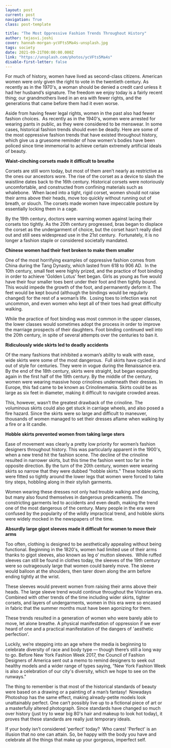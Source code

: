 ```yaml
---
layout: post
current: post
navigation: True
class: post-template

title: "The Most Oppressive Fashion Trends Throughout History"
author: tejasvi.joshi
cover: hannah-morgan-ycVFts5Ma4s-unsplash.jpg
tags: society
date: 2021-09-21T00:00:00.000Z
link: "https://unsplash.com/photos/ycVFts5Ma4s"
disable-first-letter: false
---
```

<p>For much of history, women have lived as second-class citizens. American women were only given the right to vote in the twentieth century. As recently as in the 1970's, a woman should be denied a credit card unless it had her husband’s signature. The freedom we enjoy today is a fairly recent thing; our grandmothers lived in an era with fewer rights, and the generations that came before them had it even worse.</p><p>Aside from having fewer legal rights, women in the past also had fewer fashion choices.&nbsp; As recently as in the 1940's, women were arrested for wearing pants in public, as they were considered to be menswear. In some cases, historical fashion trends should even be deadly. Here are some of the most oppressive fashion trends that have existed throughout history, which give us a gruesome reminder of how women's bodies have been policed since time immemorial to achieve certain extremely artificial ideals of beauty.&nbsp;</p><p><strong >Waist-cinching corsets made it difficult to breathe</strong></p><p>Corsets are still worn today, but most of them aren’t nearly as restrictive as the ones our ancestors wore. The rise of the corset as a device to slash the waistline dates back to the 16th century. Historical corsets were notoriously uncomfortable, and constructed from confining materials such as whalebone.&nbsp; When laced into a tight, rigid corset, women should not raise their arms above their heads, move too quickly without running out of breath, or slouch. The corsets made women have impeccable posture by essentially locking them in a cage.</p><p>By the 19th century, doctors were warning women against lacing their corsets too tightly. As the 20th century progressed, bras began to displace the corset as the undergarment of choice, but the corset hasn’t really died out and still sees widespread use in the 21st century.&nbsp; Fortunately, it is no longer a fashion staple or considered societally mandated.</p><p><strong >Chinese women had their feet broken to make them smaller</strong></p><p>One of the most horrifying examples of oppressive fashion comes from China during the Tang Dynasty, which lasted from 618 to 906 AD.&nbsp; In the 10th century, small feet were highly prized, and the practice of foot binding in order to achieve 'Golden Lotus' feet began. Girls as young as five would have their four smaller toes bent under their foot and then tightly bound. This would impede the growth of the foot, and permanently deform it. The feet would be kept bound (although the bindings would be regularly changed) for the rest of a woman’s life.&nbsp; Losing toes to infection was not uncommon, and even women who kept all of their toes had great difficulty walking.</p><p>While the practice of foot binding was most common in the upper classes, the lower classes would sometimes adopt the process in order to improve the marriage prospects of their daughters. Foot binding continued well into the 20th century, in spite of several attempts over the centuries to ban it.</p><p><strong >Ridiculously wide skirts led to deadly accidents</strong></p><p>Of the many fashions that inhibited a woman’s ability to walk with ease, wide skirts were some of the most dangerous.&nbsp; Full skirts have cycled in and out of style for centuries. They were in vogue during the Renaissance era. By the end of the 18th century, skirts were straight, but began expanding again in the first half of the 19th century. By the middle of the century, women were wearing massive hoop crinolines underneath their dresses. In Europe, this fad came to be known as Crinolinemania. Skirts could be as large as six feet in diameter, making it difficult to navigate crowded areas.</p><p>This, however, wasn’t the greatest drawback of the crinoline. The voluminous skirts could also get stuck in carriage wheels, and also posed a fire hazard. Since the skirts were so large and difficult to maneuver, thousands of women managed to set their dresses aflame when walking by a fire or a lit candle.</p><p><strong >Hobble skirts prevented women from taking large sters</strong></p><p>Ease of movement was clearly a pretty low priority for women’s fashion designers throughout history. This was particularly apparent in the 1900's, when a new trend hit the fashion scene. The decline of the crinoline resulted in narrower skirts, but this time the fashion went too far in the opposite direction. By the turn of the 20th century, women were wearing skirts so narrow that they were dubbed “hobble skirts." These hobble skirts were fitted so tightly around the lower legs that women were forced to take tiny steps, hobbling along in their stylish garments.</p><p>Women wearing these dresses not only had trouble walking and dancing, but many also found themselves in dangerous predicaments. The constricting garments led to accidents and even death, making the trend one of the most dangerous of the century. Many people in the era were confused by the popularity of the wildly impractical trend, and hobble skirts were widely mocked in the newspapers of the time.</p><p><strong >Absurdly large gigot sleeves made it difficult for women to move their arms</strong></p><p>Too often, clothing is designed to be aesthetically appealing without being functional. Beginning in the 1820's, women had limited use of their arms thanks to gigot sleeves, also known as leg o’ mutton sleeves.&nbsp; While ruffed sleeves can still be found in clothes today, the sleeves of the 19th century were so outrageously large that women could barely move. The sleeve would balloon at the shoulders, then tarer down along the arm before ending tightly at the wrist.</p><p>These sleeves would prevent women from raising their arms above their heads. The large sleeve trend would continue throughout the Vistorian era. Combined with other trends of the time including wider skirts, tighter corsets, and layers of undergarments, women in this era were so encased in fabric that the summer months must have been agonizing for them.&nbsp;</p><p>These trends resulted in a generation of women who were barely able to move, let alone breathe. A physical manifestation of oppression if we ever heard of one and a practical manifestation of the dangers of 'aesthetic&nbsp; perfection'.&nbsp;</p><p>Luckily, we’re stepping into an age where the media is beginning to celebrate diversity of race and body type — though there’s still a long way to go. Before New York Fashion Week 2017, the Council of Fashion Designers of America sent out a memo to remind designers to seek out healthy models and a wider range of types saying, “New York Fashion Week is also a celebration of our city's diversity, which we hope to see on the runways."</p><p>The thing to remember is that most of the historical standards of beauty were based on a drawing or a painting of a man’s fantasy!&nbsp; Nowadays Photoshop has the same effect, making already-petite models look unattainably perfect. One can’t possibly live up to a fictional piece of art or a masterfully altered photograph. Since standards have changed so much over history (just try to wear big 80's hair and makeup to look hot today), it proves that these standards are really just temporary ideals.</p><p>If your body isn’t considered 'perfect' today?&nbsp; Who cares! 'Perfect' is an illusion that no one can attain. So, be happy with the body you have and celebrate all the things that make up your gorgeous, imperfect self.</p>